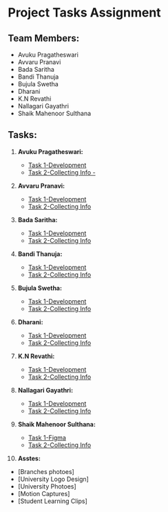 # Project Tasks Assignment

## Team Members:

- Avuku Pragatheswari
- Avvaru Pranavi
- Bada Saritha
- Bandi Thanuja
- Bujula Swetha
- Dharani
- K.N Revathi
- Nallagari Gayathri
- Shaik Mahenoor Sulthana

## Tasks:

1. **Avuku Pragatheswari:**
   - [Task 1-Development](folder1/task1.md)
   - [Task 2-Collecting Info - ](folder2/task2.md) 

2. **Avvaru Pranavi:**
   - [Task 1-Development](folder1/task1.md)
   - [Task 2-Collecting Info](folder2/task2.md)

3. **Bada Saritha:**
   - [Task 1-Development](folder1/task1.md)
   - [Task 2-Collecting Info](folder2/task2.md)

4. **Bandi Thanuja:**
   - [Task 1-Development](folder1/task1.md)
   - [Task 2-Collecting Info](folder2/task2.md)

5. **Bujula Swetha:**
   - [Task 1-Development](folder1/task1.md)
   - [Task 2-Collecting Info](folder2/task2.md)

6. **Dharani:**
   - [Task 1-Development](folder1/task1.md)
   - [Task 2-Collecting Info](folder2/task2.md)

7. **K.N Revathi:**
   - [Task 1-Development](folder1/task1.md)
   - [Task 2-Collecting Info](folder2/task2.md)

8. **Nallagari Gayathri:**
   - [Task 1-Development](folder1/task1.md)
   - [Task 2-Collecting Info](folder2/task2.md)

9. **Shaik Mahenoor Sulthana:**
   - [Task 1-Figma]()
   - [Task 2-Collecting Info](folder2/task2.md)



10. **Asstes:**
   - [Branches photoes]
   - [University Logo Design]
   - [University Photoes]
   - [Motion Captures]
   - [Student Learning Clips]